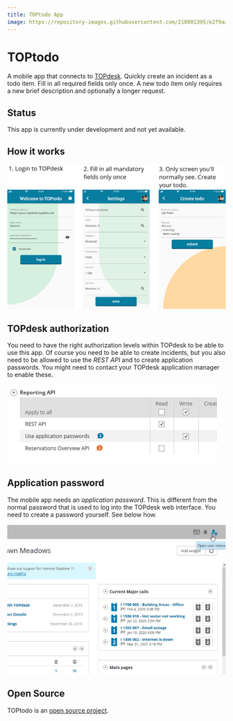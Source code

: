 ```yaml
---
title: TOPtodo App
image: https://repository-images.githubusercontent.com/218081395/e2f9aa00-2e22-11ea-9395-d6a897f88c0c
---
```


# TOPtodo

A mobile app that connects to [TOPdesk](https://topdesk.com). Quickly create an incident as a todo item. Fill in all required fields only once. A new todo item only requires a new brief description and optionally a longer request.

## Status

This app is currently under development and not yet available.

## How it works

![flow](./docs/flow.png)

## TOPdesk authorization

You need to have the right authorization levels within TOPdesk to be able to use this app. Of course you need to be able to create incidents, but you also need to be allowed to use the *REST API* and to create application passwords. You might need to contact your TOPdesk application manager to enable these.

![authorization-api](./docs/authorization-api.png)

## Application password

The mobile app needs an *application password*. This is different from the normal password that is used to log into the TOPdesk web interface. You need to create a password yourself. See below how.

![create-application-password](./docs/create-app-password.gif)

## Open Source

TOPtodo is an [open source project](https://github.com/bennorichters/TOPtodo/).


